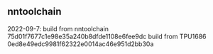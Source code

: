 ## nntoolchain

2022-09-7:
build from nntoolchain 75d01f7677c1e98e35a240b8dfde1108e6fee9dc
build from TPU1686     0ed8e49edc9981f62322e0014ac46e951d2bb30a


